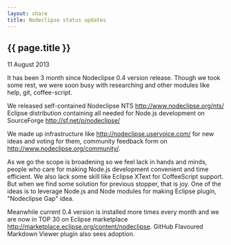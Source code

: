 ```yaml
---
layout: share
title: Nodeclipse status updates
---
```


## {{ page.title }}

<p class="meta">11 August 2013</p>


It has been 3 month since Nodeclipse 0.4 version release.
Though we took some rest, we were soon busy with researching and other modules like help, git, coffee-script.

We released self-contained Nodeclipse NTS http://www.nodeclipse.org/nts/ Eclipse distribution containing all needed for Node.js development on SourceForge
http://sf.net/p/nodeclipse/ 

We made up infrastructure like http://nodeclipse.uservoice.com/ for new ideas and voting for them,
community feedback form on http://www.nodeclipse.org/community/.

As we go the scope is broadening so we feel lack in hands and minds, people who care for making Node.js development convenient and time efficient.
We also lack some skill like Eclipse XText for CoffeeScript support. But when we find some solution for previous stopper, that is joy. 
One of the ideas is to leverage Node.js and Node modules for making Eclipse plugin, "Nodeclipse Gap" idea. 

Meanwhile current 0.4 version is installed more times every month and we are now in TOP 30 on Eclipse marketplace http://marketplace.eclipse.org/content/nodeclipse.
GitHub Flavoured Markdown Viewer plugin also sees adoption.

